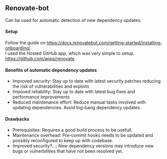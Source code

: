 ## Renovate-bot
Can be used for automatic detection of new dependency updates. 

#### Setup
Follow the guide on https://docs.renovatebot.com/getting-started/installing-onboarding/. <br>
I used the Hosted GitHub app, which was very simple to setup.
https://github.com/apps/renovate


#### Benefits of automatic dependency updates
- Improved security: Stay up to date with latest security patches reducing the risk of vulnerabilities and exploits
- Impoved reliability: Stay up to date with latest bug fixes and performance improvements
- Reduced maintenance effort: Reduce manual tasks involved with updating dependencies. Avoid big-bang dependency updates.

#### Drawbacks
- Prerequisites: Requires a good build process to be usefull.
- Maintenance overhead: Pre-commit hooks needs to be updated and possibly reconfigured to keep up with codebase.
- Improved security?...: New dependency versions may introduce new bugs or vulnerbilities that have not been resolved yet.
